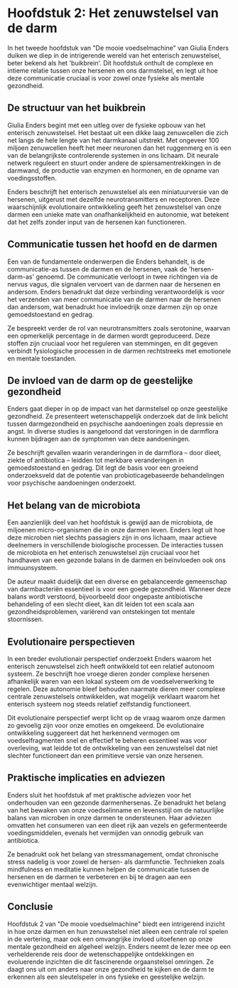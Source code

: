 # Hoofdstuk 2: Het zenuwstelsel van de darm

In het tweede hoofdstuk van "De mooie voedselmachine" van Giulia Enders duiken we diep in de intrigerende wereld van het enterisch zenuwstelsel, beter bekend als het 'buikbrein'. Dit hoofdstuk onthult de complexe en intieme relatie tussen onze hersenen en ons darmstelsel, en legt uit hoe deze communicatie cruciaal is voor zowel onze fysieke als mentale gezondheid.

## De structuur van het buikbrein

Giulia Enders begint met een uitleg over de fysieke opbouw van het enterisch zenuwstelsel. Het bestaat uit een dikke laag zenuwcellen die zich net langs de hele lengte van het darmkanaal uitstrekt. Met ongeveer 100 miljoen zenuwcellen heeft het meer neuronen dan het ruggenmerg en is een van de belangrijkste controlerende systemen in ons lichaam. Dit neurale netwerk reguleert en stuurt onder andere de spiersamentrekkingen in de darmwand, de productie van enzymen en hormonen, en de opname van voedingsstoffen.

Enders beschrijft het enterisch zenuwstelsel als een miniatuurversie van de hersenen, uitgerust met dezelfde neurotransmitters en receptoren. Deze waarschijnlijk evolutionaire ontwikkeling geeft het zenuwstelsel van onze darmen een unieke mate van onafhankelijkheid en autonomie, wat betekent dat het zelfs zonder input van de hersenen kan functioneren.

## Communicatie tussen het hoofd en de darmen

Een van de fundamentele onderwerpen die Enders behandelt, is de communicatie-as tussen de darmen en de hersenen, vaak de 'hersen-darm-as' genoemd. De communicatie verloopt in twee richtingen via de nervus vagus, die signalen vervoert van de darmen naar de hersenen en andersom. Enders benadrukt dat deze verbinding verantwoordelijk is voor het verzenden van meer communicatie van de darmen naar de hersenen dan andersom, wat benadrukt hoe invloedrijk onze darmen zijn op onze gemoedstoestand en gedrag.

Ze bespreekt verder de rol van neurotransmitters zoals serotonine, waarvan een opmerkelijk percentage in de darmen wordt geproduceerd. Deze stoffen zijn cruciaal voor het reguleren van stemmingen, en dit gegeven verbindt fysiologische processen in de darmen rechtstreeks met emotionele en mentale toestanden.

## De invloed van de darm op de geestelijke gezondheid

Enders gaat dieper in op de impact van het darmstelsel op onze geestelijke gezondheid. Ze presenteert wetenschappelijk onderzoek dat de link belicht tussen darmgezondheid en psychische aandoeningen zoals depressie en angst. In diverse studies is aangetoond dat verstoringen in de darmflora kunnen bijdragen aan de symptomen van deze aandoeningen.

Ze beschrijft gevallen waarin veranderingen in de darmflora – door dieet, ziekte of antibiotica – leidden tot merkbare veranderingen in gemoedstoestand en gedrag. Dit legt de basis voor een groeiend onderzoeksveld dat de potentie van probioticagebaseerde behandelingen voor psychische aandoeningen onderzoekt.

## Het belang van de microbiota

Een aanzienlijk deel van het hoofdstuk is gewijd aan de microbiota, de miljoenen micro-organismen die in onze darmen leven. Enders legt uit hoe deze microben niet slechts passagiers zijn in ons lichaam, maar actieve deelnemers in verschillende biologische processen. De interacties tussen de microbiota en het enterisch zenuwstelsel zijn cruciaal voor het handhaven van een gezonde balans in de darmen en beïnvloeden ook ons immuunsysteem.

De auteur maakt duidelijk dat een diverse en gebalanceerde gemeenschap van darmbacteriën essentieel is voor een goede gezondheid. Wanneer deze balans wordt verstoord, bijvoorbeeld door ongepaste antibiotische behandeling of een slecht dieet, kan dit leiden tot een scala aan gezondheidsproblemen, variërend van ontstekingen tot mentale stoornissen.

## Evolutionaire perspectieven

In een breder evolutionair perspectief onderzoekt Enders waarom het enterisch zenuwstelsel zich heeft ontwikkeld tot een relatief autonoom systeem. Ze beschrijft hoe vroege dieren zonder complexe hersenen afhankelijk waren van een lokaal systeem om de voedselverwerking te regelen. Deze autonomie bleef behouden naarmate dieren meer complexe centrale zenuwstelsels ontwikkelden, wat mogelijk verklaart waarom het enterisch systeem nog steeds relatief zelfstandig functioneert.

Dit evolutionaire perspectief werpt licht op de vraag waarom onze darmen zo gevoelig zijn voor onze emoties en omgekeerd. De evolutionaire ontwikkeling suggereert dat het herkennend vermogen om voedselfragmenten snel en effectief te beheren essentieel was voor overleving, wat leidde tot de ontwikkeling van een zenuwstelsel dat niet slechter functioneert dan een primitieve versie van onze hersenen.

## Praktische implicaties en adviezen

Enders sluit het hoofdstuk af met praktische adviezen voor het onderhouden van een gezonde darmenhersenas. Ze benadrukt het belang van het bewaken van onze voedselinname en levensstijl om de natuurlijke balans van microben in onze darmen te ondersteunen. Haar adviezen omvatten het consumeren van een dieet rijk aan vezels en gefermenteerde voedingsmiddelen, evenals het vermijden van onnodig gebruik van antibiotica.

Ze benadrukt ook het belang van stressmanagement, omdat chronische stress nadelig is voor zowel de hersen- als darmfunctie. Technieken zoals mindfulness en meditatie kunnen helpen de communicatie tussen de hersenen en de darmen te verbeteren en bij te dragen aan een evenwichtiger mentaal welzijn.

## Conclusie

Hoofdstuk 2 van "De mooie voedselmachine" biedt een intrigerend inzicht in hoe onze darmen en hun zenuwstelsel niet alleen een centrale rol spelen in de vertering, maar ook een omvangrijke invloed uitoefenen op onze mentale gezondheid en algeheel welzijn. Enders neemt de lezer mee op een verhelderende reis door de wetenschappelijke ontdekkingen en evoluerende inzichten die dit fascinerende orgaanstelsel omringen. Ze daagt ons uit om anders naar onze gezondheid te kijken en de darm te erkennen als een sleutelspeler in ons fysieke en geestelijke welzijn.